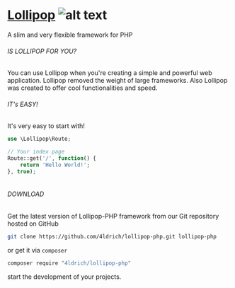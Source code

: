# [Lollipop](http://github.com/4ldrich/lollipop-php) ![alt text](https://api.travis-ci.org/4ldrich/lollipop-php.svg?branch=master "Logo Title Text 1")

A slim and very flexible framework for PHP

###### IS LOLLIPOP FOR YOU?
You can use Lollipop when you're creating a simple and powerful web application. Lollipop removed the weight of large frameworks. Also Lollipop was created to offer cool functionalities and speed.

###### IT's EASY!
It's very easy to start with!
```php
use \Lollipop\Route;

// Your index page
Route::get('/', function() {
    return 'Hello World!';
}, true);
           
```
###### DOWNLOAD
Get the latest version of Lollipop-PHP framework from our Git repository hosted on GitHub
```bash
git clone https://github.com/4ldrich/lollipop-php.git lollipop-php
```
or get it via ```composer```
```bash
composer require "4ldrich/lollipop-php"
```
start the development of your projects.